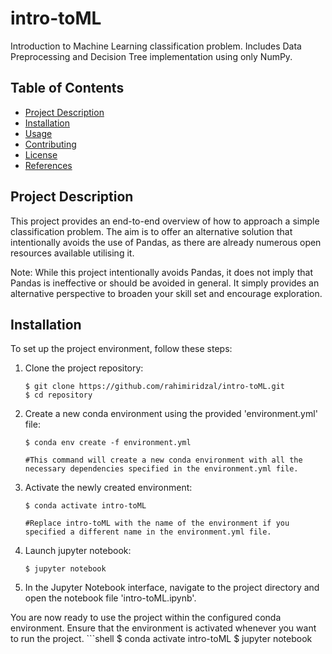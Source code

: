 # intro-toML
Introduction to Machine Learning classification problem. Includes Data Preprocessing and Decision Tree implementation using only NumPy.

## Table of Contents

- [Project Description](#project-description)
- [Installation](#installation)
- [Usage](#usage)
- [Contributing](#contributing)
- [License](#license)
- [References](#references)

## Project Description

This project provides an end-to-end overview of how to approach a simple classification problem. The aim is to offer an alternative solution that intentionally avoids the use of Pandas, as there are already numerous open resources available utilising it.

Note: While this project intentionally avoids Pandas, it does not imply that Pandas is ineffective or should be avoided in general. It simply provides an alternative perspective to broaden your skill set and encourage exploration.

## Installation

To set up the project environment, follow these steps:

1. Clone the project repository:

    ```shell
    $ git clone https://github.com/rahimiridzal/intro-toML.git
    $ cd repository

2. Create a new conda environment using the provided 'environment.yml' file:
    
    ```shell
    $ conda env create -f environment.yml

    #This command will create a new conda environment with all the necessary dependencies specified in the environment.yml file.

3. Activate the newly created environment:
    ```shell
    $ conda activate intro-toML

    #Replace intro-toML with the name of the environment if you specified a different name in the environment.yml file.

4. Launch jupyter notebook:
    ```shell
    $ jupyter notebook

5. In the Jupyter Notebook interface, navigate to the project directory and open the notebook file 'intro-toML.ipynb'.

You are now ready to use the project within the configured conda environment. Ensure that the environment is activated whenever you want to run the project.
    ```shell
    $ conda activate intro-toML
    $ jupyter notebook